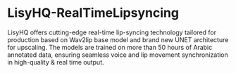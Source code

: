 # LisyHQ-RealTimeLipsyncing
LisyHQ offers cutting-edge real-time lip-syncing technology tailored for production based on Wav2lip base model and brand new UNET architecture for upscaling. The models are trained on more than 50 hours of Arabic annotated data, ensuring seamless voice and lip movement synchronization in high-quality &amp; real time output.
